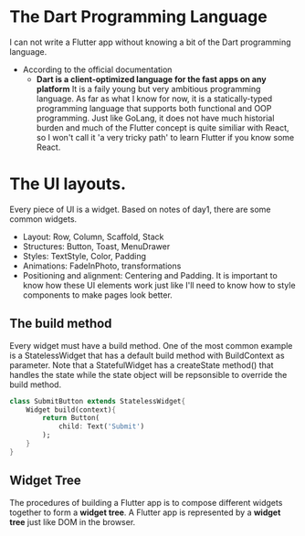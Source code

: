 # The Dart Programming Language
I can not write a Flutter app without knowing a bit of the Dart programming language.
* According to the official documentation
    * **Dart is a client-optimized language for the fast apps on any platform**
It is a faily young but very ambitious programming language. As far as what I know for now, it is a statically-typed programming language that supports both functional and OOP programming. Just like GoLang, it does not have much historial burden and much of the Flutter concept is quite similiar with React, so I won't call it 'a very tricky path' to learn Flutter if you know some React.

# The UI layouts.
Every piece of UI is a widget. Based on notes of day1, there are some common widgets.
- Layout: Row, Column, Scaffold, Stack
- Structures: Button, Toast, MenuDrawer
- Styles: TextStyle, Color, Padding
- Animations: FadeInPhoto, transformations
- Positioning and alignment: Centering and Padding.
It is important to know how these UI elements work just like I'll need to know how to style components to make pages look better.

## The build method
Every widget must have a build method. One of the most common example is a StatelessWidget that has a default build method with BuildContext as parameter. Note that a StatefulWidget has a createState method() that handles the state while the state object will be repsonsible to override the build method.
```Dart
class SubmitButton extends StatelessWidget{
    Widget build(context){
        return Button(
            child: Text('Submit')
        );
    }
}
```

## Widget Tree
The procedures of building a Flutter app is to compose different widgets together to form a **widget tree**. A Flutter app is represented by a **widget tree** just like DOM in the browser.
